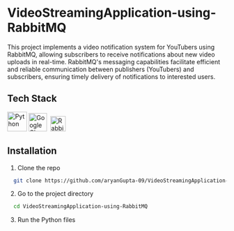 # VideoStreamingApplication-using-RabbitMQ

This project implements a video notification system for YouTubers using RabbitMQ, allowing subscribers to receive notifications about new video uploads in real-time. RabbitMQ's messaging capabilities facilitate efficient and reliable communication between publishers (YouTubers) and subscribers, ensuring timely delivery of notifications to interested users.

## Tech Stack

<a href="https://www.python.org/" target="_blank" rel="noreferrer"><img src="https://raw.githubusercontent.com/danielcranney/readme-generator/main/public/icons/skills/python-colored.svg" width="45" height="45" alt="Python" /></a>
<a href="https://cloud.google.com/" target="_blank" rel="noreferrer"><img src="https://static-00.iconduck.com/assets.00/google-cloud-icon-1024x823-wiwlyizc.png" height="42" alt="Google Cloud" /></a>&nbsp;
<a href="https://www.rabbitmq.com/" target="_blank" rel="noreferrer"><img src="https://upload.wikimedia.org/wikipedia/commons/thumb/7/71/RabbitMQ_logo.svg/1200px-RabbitMQ_logo.svg.png" height="35" alt="RabbitMQ" /></a>

## Installation

1. Clone the repo
```bash
  git clone https://github.com/aryanGupta-09/VideoStreamingApplication-using-RabbitMQ.git
```
2. Go to the project directory
```bash
  cd VideoStreamingApplication-using-RabbitMQ
```
3. Run the Python files
